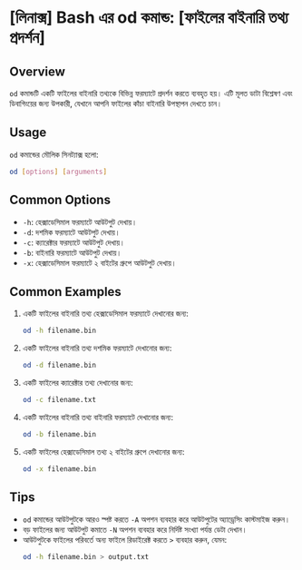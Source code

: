 # [লিনাক্স] Bash এর od কমান্ড: [ফাইলের বাইনারি তথ্য প্রদর্শন]

## Overview
`od` কমান্ডটি একটি ফাইলের বাইনারি তথ্যকে বিভিন্ন ফরম্যাটে প্রদর্শন করতে ব্যবহৃত হয়। এটি মূলত ডাটা বিশ্লেষণ এবং ডিবাগিংয়ের জন্য উপকারী, যেখানে আপনি ফাইলের কাঁচা বাইনারি উপস্থাপন দেখতে চান।

## Usage
`od` কমান্ডের মৌলিক সিনট্যাক্স হলো:

```bash
od [options] [arguments]
```

## Common Options
- `-h`: হেক্সাডেসিমাল ফরম্যাটে আউটপুট দেখায়।
- `-d`: দশমিক ফরম্যাটে আউটপুট দেখায়।
- `-c`: ক্যারেক্টার ফরম্যাটে আউটপুট দেখায়।
- `-b`: বাইনারি ফরম্যাটে আউটপুট দেখায়।
- `-x`: হেক্সাডেসিমাল ফরম্যাটে ২ বাইটের গ্রুপে আউটপুট দেখায়।

## Common Examples
1. একটি ফাইলের বাইনারি তথ্য হেক্সাডেসিমাল ফরম্যাটে দেখানোর জন্য:
   ```bash
   od -h filename.bin
   ```

2. একটি ফাইলের বাইনারি তথ্য দশমিক ফরম্যাটে দেখানোর জন্য:
   ```bash
   od -d filename.bin
   ```

3. একটি ফাইলের ক্যারেক্টার তথ্য দেখানোর জন্য:
   ```bash
   od -c filename.txt
   ```

4. একটি ফাইলের বাইনারি তথ্য বাইনারি ফরম্যাটে দেখানোর জন্য:
   ```bash
   od -b filename.bin
   ```

5. একটি ফাইলের হেক্সাডেসিমাল তথ্য ২ বাইটের গ্রুপে দেখানোর জন্য:
   ```bash
   od -x filename.bin
   ```

## Tips
- `od` কমান্ডের আউটপুটকে আরও স্পষ্ট করতে `-A` অপশন ব্যবহার করে আউটপুটের অ্যাড্রেসিং কাস্টমাইজ করুন।
- বড় ফাইলের জন্য আউটপুট কমাতে `-N` অপশন ব্যবহার করে নির্দিষ্ট সংখ্যা পর্যন্ত ডেটা দেখান।
- আউটপুটকে ফাইলের পরিবর্তে অন্য ফাইলে রিডাইরেক্ট করতে `>` ব্যবহার করুন, যেমন:
  ```bash
  od -h filename.bin > output.txt
  ```